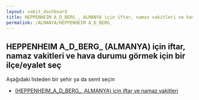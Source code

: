 ```yaml
---
layout: vakit_dashboard
title: HEPPENHEIM A_D_BERG_, ALMANYA için iftar, namaz vakitleri ve hava durumu - ilçe/eyalet seç
permalink: /ALMANYA/HEPPENHEIM A_D_BERG_
---
```


## HEPPENHEIM A_D_BERG_ (ALMANYA) için iftar, namaz vakitleri ve hava durumu  görmek için bir ilçe/eyalet seç

Aşağıdaki listeden bir şehir ya da semt seçin

* [ (HEPPENHEIM_A_D_BERG_, ALMANYA) için iftar ve namaz vakitleri](/ALMANYA/HEPPENHEIM_A_D_BERG_/)

<script type="text/javascript">
  var GLOBAL_COUNTRY = 'ALMANYA';
  var GLOBAL_CITY = 'HEPPENHEIM A_D_BERG_';
  var GLOBAL_STATE = 'HEPPENHEIM A_D_BERG_';
</script>
